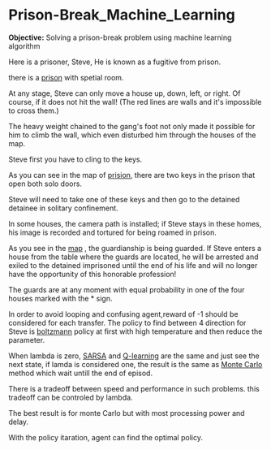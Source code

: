 # Prison-Break_Machine_Learning

**Objective:** Solving a prison-break problem using machine learning algorithm

Here is a prisoner, Steve, He is known as a fugitive from prison.

there is a [prison](https://github.com/rabieifk/Prison-Break_Machine_Learning/blob/master/Prison.png) with spetial room.


At any stage, Steve can only move a house up, down, left, or right. 
Of course, if it does not hit the wall! (The red lines are walls and it's impossible to cross them.) 


The heavy weight chained to the gang's foot not only made it possible for him to climb the wall, which even disturbed him through the houses of the map.


Steve first you have to cling to the keys. 


As you can see in the map of [prision](https://github.com/rabieifk/Prison-Break_Machine_Learning/blob/master/Prison.png), there are two keys in the prison that open both solo doors. 


Steve will need to take one of these keys and then go to the detained detainee in solitary confinement.


In some houses, the camera path is installed; if Steve stays in these homes, his image is recorded and tortured for being roamed in prison.


As you see in the [map](https://github.com/rabieifk/Prison-Break_Machine_Learning/blob/master/Prison.png) , the guardianship is being guarded. 
If Steve enters a house from the table where the guards are located, 
he will be arrested and exiled to the detained imprisoned until the end of his life and will no longer have the opportunity of this honorable profession!


The guards are at any moment with equal probability in one of the four houses marked with the * sign.

In order to avoid looping and confusing agent,reward of -1 should be considered for each transfer. The policy to find between 4 direction for Steve is [boltzmann](https://en.wikipedia.org/wiki/Boltzmann_distribution) policy at first with high temperature and then reduce the parameter.

When lambda is zero, [SARSA](https://en.wikipedia.org/wiki/State%E2%80%93action%E2%80%93reward%E2%80%93state%E2%80%93action) and [Q-learning](https://en.wikipedia.org/wiki/Q-learning) are the same and just see the next state, if lamda is considered one, the result is the same as [Monte Carlo](https://en.wikipedia.org/wiki/Monte_Carlo_algorithm) method which wait untill the end of episod.

There is a tradeoff between speed and performance in such problems. this tradeoff can be controled by lambda.

The best result is for monte Carlo but with most processing power and delay. 

With the policy itaration, agent can find the optimal policy.


